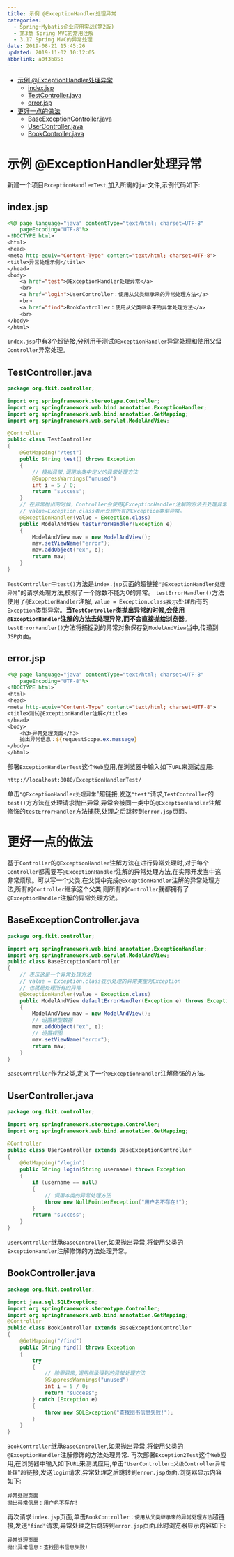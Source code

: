 ```yaml
---
title: 示例 @ExceptionHandler处理异常
categories: 
  - Spring+Mybatis企业应用实战(第2版)
  - 第3章 Spring MVC的常用注解
  - 3.17 Spring MVC的异常处理
date: 2019-08-21 15:45:26
updated: 2019-11-02 10:12:05
abbrlink: a0f3b85b
---
```

<div id='my_toc'>

- [示例 @ExceptionHandler处理异常](/JavaReadingNotes/a0f3b85b/#示例-ExceptionHandler处理异常)
    - [index.jsp](/JavaReadingNotes/a0f3b85b/#index-jsp)
    - [TestController.java](/JavaReadingNotes/a0f3b85b/#TestController-java)
    - [error.jsp](/JavaReadingNotes/a0f3b85b/#error-jsp)
- [更好一点的做法](/JavaReadingNotes/a0f3b85b/#更好一点的做法)
    - [BaseExceptionController.java](/JavaReadingNotes/a0f3b85b/#BaseExceptionController-java)
    - [UserController.java](/JavaReadingNotes/a0f3b85b/#UserController-java)
    - [BookController.java](/JavaReadingNotes/a0f3b85b/#BookController-java)

</div>
<!--more-->
<script>if (navigator.platform.toLowerCase() == 'win32'){document.getElementById('my_toc').style.display = 'none';}</script>

<!--end-->
<!--SSTStart-->
# 示例 @ExceptionHandler处理异常 #
新建一个项目`ExceptionHandlerTest`,加入所需的`jar`文件,示例代码如下:
## index.jsp ##
```jsp
<%@ page language="java" contentType="text/html; charset=UTF-8"
    pageEncoding="UTF-8"%>
<!DOCTYPE html>
<html>
<head>
<meta http-equiv="Content-Type" content="text/html; charset=UTF-8">
<title>异常处理示例</title>
</head>
<body>
    <a href="test">@ExceptionHandler处理异常</a>
    <br>
    <a href="login">UserController：使用从父类继承来的异常处理方法</a>
    <br>
    <a href="find">BookController：使用从父类继承来的异常处理方法</a>
    <br>
</body>
</html>
```
`index.jsp`中有3个超链接,分别用于测试`@ExceptionHandler`异常处理和使用父级`Controller`异常处理。
## TestController.java ##
```java
package org.fkit.controller;

import org.springframework.stereotype.Controller;
import org.springframework.web.bind.annotation.ExceptionHandler;
import org.springframework.web.bind.annotation.GetMapping;
import org.springframework.web.servlet.ModelAndView;

@Controller
public class TestController
{
	@GetMapping("/test")
	public String test() throws Exception
	{
		// 模拟异常,调用本类中定义的异常处理方法
		@SuppressWarnings("unused")
		int i = 5 / 0;
		return "success";
	}
	// 在异常抛出的时候，Controller会使用@ExceptionHandler注解的方法去处理异常
	// value=Exception.class表示处理所有的Exception类型异常。
	@ExceptionHandler(value = Exception.class)
	public ModelAndView testErrorHandler(Exception e)
	{
		ModelAndView mav = new ModelAndView();
		mav.setViewName("error");
		mav.addObject("ex", e);
		return mav;
	}
}
```
`TestController`中`test()`方法是`index.jsp`页面的超链接`"@ExceptionHandler处理异常`"的请求处理方法,模拟了一个除数不能为0的异常。
`testErrorHandler()`方法使用了`@ExceptionHandler`注解, `value = Exception.class`表示处理所有的`Exception`类型异常。**当`TestController`类抛出异常的时候,会使用`@ExceptionHandler`注解的方法去处理异常,而不会直接抛给浏览器**。 `testErrorHandler()`方法将捕捉到的异常对象保存到`ModelAndView`当中,传递到`JSP`页面。
## error.jsp ##
```jsp
<%@ page language="java" contentType="text/html; charset=UTF-8"
    pageEncoding="UTF-8"%>
<!DOCTYPE html>
<html>
<head>
<meta http-equiv="Content-Type" content="text/html; charset=UTF-8">
<title>测试@ExceptionHandler注解</title>
</head>
<body>
    <h3>异常处理页面</h3>
    抛出异常信息：${requestScope.ex.message}
</body>
</html>
```
部署`ExceptionHandlerTest`这个`Web`应用,在浏览器中输入如下`URL`来测试应用:
```
http://localhost:8080/ExceptionHandlerTest/
```
单击`"@ExceptionHandler处理异常`"超链接,发送`"test"`请求,`TestController`的`test()`方方法在处理请求抛出异常,异常会被同一类中的`@ExceptionHandler`注解修饰的`testErrorHandler`方法捕获,处理之后跳转到`error.jsp`页面。


# 更好一点的做法 #
基于`Controller`的`@ExceptionHandler`注解方法在进行异常处理时,对于每个`Controller`都需要写`@ExceptionHandler`注解的异常处理方法,在实际开发当中这非常烦琐。可以写一个父类,在父类中完成`@ExceptionHandler`注解的异常处理方法,所有的`Controller`继承这个父类,则所有的`Controller`就都拥有了`@ExceptionHandler`注解的异常处理方法。
## BaseExceptionController.java ##
```java
package org.fkit.controller;

import org.springframework.web.bind.annotation.ExceptionHandler;
import org.springframework.web.servlet.ModelAndView;
public class BaseExceptionController
{
	// 表示这是一个异常处理方法
	// value = Exception.class表示处理的异常类型为Exception
	// 也就是处理所有的异常
	@ExceptionHandler(value = Exception.class)
	public ModelAndView defaultErrorHandler(Exception e) throws Exception
	{
		ModelAndView mav = new ModelAndView();
		// 设置模型数据
		mav.addObject("ex", e);
		// 设置视图
		mav.setViewName("error");
		return mav;
	}
}
```
`BaseController`作为父类,定义了一个`@ExceptionHandler`注解修饰的方法。
## UserController.java ##
```java
package org.fkit.controller;

import org.springframework.stereotype.Controller;
import org.springframework.web.bind.annotation.GetMapping;

@Controller
public class UserController extends BaseExceptionController
{
	@GetMapping("/login")
	public String login(String username) throws Exception
	{
		if (username == null)
		{
			// 调用本类的异常处理方法
			throw new NullPointerException("用户名不存在!");
		}
		return "success";
	}
}
```
`UserController`继承`BaseController`,如果抛出异常,将使用父类的`ExceptionHandler`注解修饰的方法处理异常。
## BookController.java ##
```java
package org.fkit.controller;

import java.sql.SQLException;
import org.springframework.stereotype.Controller;
import org.springframework.web.bind.annotation.GetMapping;
@Controller
public class BookController extends BaseExceptionController
{
	@GetMapping("/find")
	public String find() throws Exception
	{
		try
		{
			// 除零异常,调用继承得到的异常处理方法
			@SuppressWarnings("unused")
			int i = 5 / 0;
			return "success";
		} catch (Exception e)
		{
			throw new SQLException("查找图书信息失败!");
		}
	}
}
```
`BookController`继承`BaseController`,如果抛出异常,将使用父类的`@ExceptionHandler`注解修饰的方法处理异常.
再次部署`Exception2Test`这个`Web`应用,在浏览器中输入如下`URL`来测试应用,单击`"UserController:父级Controller异常处理`"超链接,发送`login`请求,异常处理之后跳转到`error.jsp`页面.浏览器显示内容如下:
```
异常处理页面
抛出异常信息：用户名不存在! 
```
再次请求`index.jsp`页面,单击`BookController：使用从父类继承来的异常处理方法`超链接,发送`"find"`请求,异常处理之后跳转到`error.jsp`页面.此时浏览器显示内容如下:
```
异常处理页面
抛出异常信息：查找图书信息失败! 
```
<!--SSTStop-->

